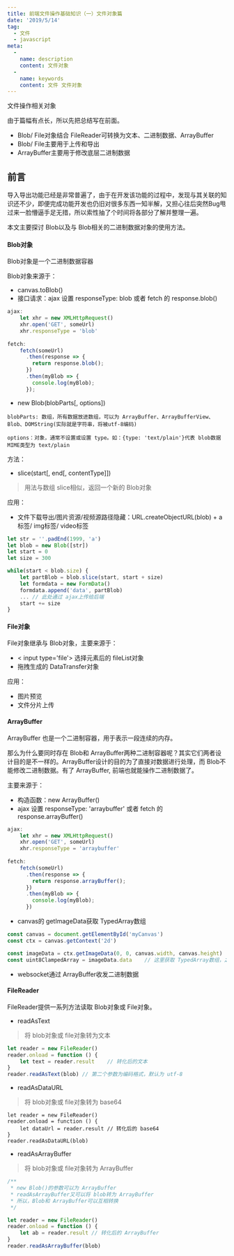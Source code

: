 ```yaml
---
title: 前端文件操作基础知识（一）文件对象篇
date: '2019/5/14'
tag:
  - 文件
  - javascript
meta:
  -
    name: description
    content: 文件对象
  -
    name: keywords
    content: 文件 文件对象
---
```


文件操作相关对象
<!-- more -->
由于篇幅有点长，所以先把总结写在前面。
* Blob/ File对象结合 FileReader可转换为文本、二进制数据、ArrayBuffer
* Blob/ File主要用于上传和导出
* ArrayBuffer主要用于修改底层二进制数据

## 前言
导入导出功能已经是非常普遍了，由于在开发该功能的过程中，发现与其关联的知识还不少，即便完成功能开发也仍旧对很多东西一知半解，又担心往后突然Bug甩过来一脸懵逼手足无措，所以索性抽了个时间将各部分了解并整理一遍。

本文主要探讨 Blob以及与 Blob相关的二进制数据对象的使用方法。
#### Blob对象
Blob对象是一个二进制数据容器

Blob对象来源于：
* canvas.toBlob()
* 接口请求：ajax 设置 responseType: blob  或者 fetch 的 response.blob()
```js
ajax:
    let xhr = new XMLHttpRequest()
    xhr.open('GET', someUrl)
    xhr.responseType = 'blob'
    
fetch:
    fetch(someUrl)
      .then(response => {
        return response.blob();
      })
      .then(myBlob => {
        console.log(myBlob);
      });
```
* new Blob(blobParts[, options])
```
blobParts: 数组，所有数据放进数组，可以为 ArrayBuffer、ArrayBufferView、Blob、DOMString(实际就是字符串，将被utf-8编码)

options：对象，通常不设置或设置 type。如：{type: 'text/plain'}代表 blob数据MIME类型为 text/plain
```
方法：
* slice(start[, end[, contentType]])
> 用法与数组 slice相似，返回一个新的 Blob对象

应用：
* 文件下载导出/图片资源/视频源路径隐藏：URL.createObjectURL(blob) + a标签/ img标签/ video标签
```js
let str = ''.padEnd(1999, 'a')
let blob = new Blob([str])
let start = 0
let size = 300

while(start < blob.size) {
    let partBlob = blob.slice(start, start + size)
    let formdata = new FormData()
    formdata.append('data', partBlob)
    ... // 此处通过 ajax上传给后端
    start += size
}
```

#### File对象
File对象继承与 Blob对象，主要来源于：
* < input type='file'> 选择元素后的 fileList对象
* 拖拽生成的 DataTransfer对象

应用：
* 图片预览
* 文件分片上传

#### ArrayBuffer
ArrayBuffer 也是一个二进制容器，用于表示一段连续的内存。

那么为什么要同时存在 Blob和 ArrayBuffer两种二进制容器呢？其实它们两者设计目的是不一样的。ArrayBuffer设计的目的为了直接对数据进行处理，而 Blob不能修改二进制数据。有了 ArrayBuffer, 前端也就能操作二进制数据了。

主要来源于：
* 构造函数：new ArrayBuffer()
* ajax 设置 responseType: 'arraybuffer' 或者 fetch 的 response.arrayBuffer()
```js
ajax:
    let xhr = new XMLHttpRequest()
    xhr.open('GET', someUrl)
    xhr.responseType = 'arraybuffer'
    
fetch:
    fetch(someUrl)
      .then(response => {
        return response.arrayBuffer();
      })
      .then(myBlob => {
        console.log(myBlob);
      })
```
* canvas的 getImageData获取 TypedArray数组
```js
const canvas = document.getElementById('myCanvas')
const ctx = canvas.getContext('2d')

const imageData = ctx.getImageData(0, 0, canvas.width, canvas.height)
const uint8ClampedArray = imageData.data    // 这里获取 TypedArray数组，之后便可以直接修改二进制数据
```
* websocket通过 ArrayBuffer收发二进制数据
#### FileReader
FileReader提供一系列方法读取 Blob对象或 File对象。
* readAsText
> 将 blob对象或 file对象转为文本
```js
let reader = new FileReader()
reader.onload = function () {
    let text = reader.result    // 转化后的文本
}
reader.readAsText(blob) // 第二个参数为编码格式，默认为 utf-8
```
* readAsDataURL
> 将 blob对象或 file对象转为 base64
```
let reader = new FileReader()
reader.onload = function () {
    let dataUrl = reader.result // 转化后的 base64
}
reader.readAsDataURL(blob)
```
* readAsArrayBuffer
> 将 blob对象或 file对象转为 ArrayBuffer
```js
/**
 * new Blob()的参数可以为 ArrayBuffer
 * readAsArrayBuffer又可以将 blob转为 ArrayBuffer
 * 所以，Blob和 ArrayBuffer可以互相转换
 */

let reader = new FileReader()
reader.onload = function () {
    let ab = reader.result // 转化后的 ArrayBuffer
}
reader.readAsArrayBuffer(blob)
```